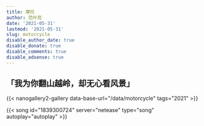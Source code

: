 ```yaml
---
title: 摩托
author: 范叶亮
date: '2021-05-31'
lastmod: '2021-05-31'
slug: motorcycle
disable_author_date: true
disable_donate: true
disable_comments: true
disable_adsense: true
---
```


## 「我为你翻山越岭，却无心看风景」

{{< nanogallery2-gallery data-base-url="/data/motorcycle" tags="2021" >}}

{{< song id="1839300724" server="netease" type="song" autoplay="autoplay" >}}
